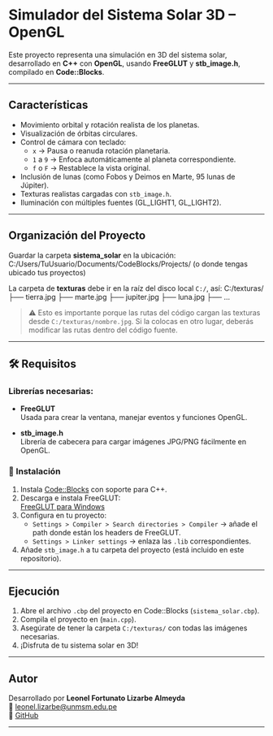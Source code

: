 # Simulador del Sistema Solar 3D – OpenGL

Este proyecto representa una simulación en 3D del sistema solar, desarrollado en **C++** con **OpenGL**, usando **FreeGLUT** y **stb_image.h**, compilado en **Code::Blocks**.

---

## Características

- Movimiento orbital y rotación realista de los planetas.
- Visualización de órbitas circulares.
- Control de cámara con teclado:
  - `x` → Pausa o reanuda rotación planetaria.
  - `1` a `9` → Enfoca automáticamente al planeta correspondiente.
  - `f` o `F` → Restablece la vista original.
- Inclusión de lunas (como Fobos y Deimos en Marte, 95 lunas de Júpiter).
- Texturas realistas cargadas con `stb_image.h`.
- Iluminación con múltiples fuentes (GL_LIGHT1, GL_LIGHT2).

---

## Organización del Proyecto
Guardar la carpeta **sistema_solar** en la ubicación:
C:/Users/TuUsuario/Documents/CodeBlocks/Projects/ (o donde tengas ubicado tus proyectos)

La carpeta de **texturas** debe ir en la raíz del disco local `C:/`, así:
C:/texturas/
├── tierra.jpg
├── marte.jpg
├── jupiter.jpg
├── luna.jpg
├── ...

> ⚠️ Esto es importante porque las rutas del código cargan las texturas desde `C:/texturas/nombre.jpg`. Si la colocas en otro lugar, deberás modificar las rutas dentro del código fuente.

---

## 🛠️ Requisitos

### Librerías necesarias:

- **FreeGLUT**  
  Usada para crear la ventana, manejar eventos y funciones OpenGL.

- **stb_image.h**  
  Librería de cabecera para cargar imágenes JPG/PNG fácilmente en OpenGL.

### 🔹 Instalación

1. Instala [Code::Blocks](http://www.codeblocks.org/downloads/26) con soporte para C++.
2. Descarga e instala FreeGLUT:  
   [FreeGLUT para Windows](https://sourceforge.net/projects/freeglut/files/latest/download)
3. Configura en tu proyecto:
   - `Settings > Compiler > Search directories > Compiler` → añade el path donde están los headers de FreeGLUT.
   - `Settings > Linker settings` → enlaza las `.lib` correspondientes.
4. Añade `stb_image.h` a tu carpeta del proyecto (está incluido en este repositorio).

---

## Ejecución

1. Abre el archivo `.cbp` del proyecto en Code::Blocks (`sistema_solar.cbp`).
2. Compila el proyecto en (`main.cpp`).
3. Asegúrate de tener la carpeta `C:/texturas/` con todas las imágenes necesarias.
4. ¡Disfruta de tu sistema solar en 3D!

---

## Autor

Desarrollado por **Leonel Fortunato Lizarbe Almeyda**  
📧 leonel.lizarbe@unmsm.edu.pe  
🔗 [GitHub](https://github.com/LeoNato04)

---

